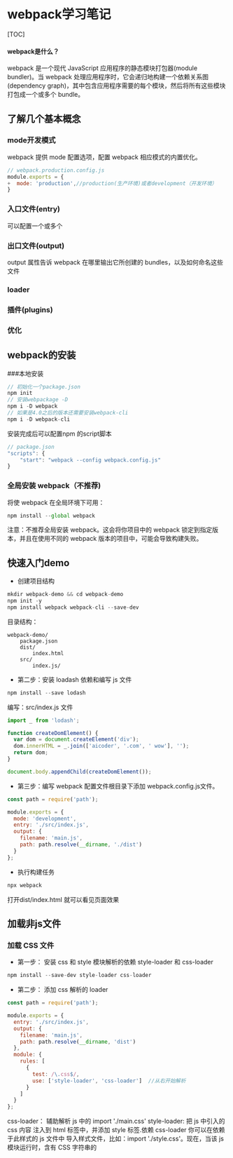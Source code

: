 # webpack学习笔记

[TOC]


#### webpack是什么？

webpack 是一个现代 JavaScript 应用程序的静态模块打包器(module bundler)。当 webpack 处理应用程序时，它会递归地构建一个依赖关系图(dependency graph)，其中包含应用程序需要的每个模块，然后将所有这些模块打包成一个或多个 bundle。

## 了解几个基本概念
### mode开发模式
webpack 提供 mode 配置选项，配置 webpack 相应模式的内置优化。
```javascript
// webpack.production.config.js
module.exports = {
+  mode: 'production',//production(生产环境)或者development（开发环境）
}
```
### 入口文件(entry)
可以配置一个或多个

### 出口文件(output)
output 属性告诉 webpack 在哪里输出它所创建的 bundles，以及如何命名这些文件
### loader
### 插件(plugins)
### 优化

## webpack的安装
###本地安装
````javascript
// 初始化一个package.json
npm init
// 安装webpackage -D
npm i -D webpack
// 如果是4.0之后的版本还需要安装webpack-cli
npm i -D webpack-cli

````
安装完成后可以配置npm 的script脚本
````javascript
// package.json
"scripts": {
    "start": "webpack --config webpack.config.js"
}
````
### 全局安装 webpack（不推荐)
将使 webpack 在全局环境下可用：
````javascript
npm install --global webpack
````
注意：不推荐全局安装 webpack。这会将你项目中的 webpack 锁定到指定版本，并且在使用不同的 webpack 版本的项目中，可能会导致构建失败。

## 快速入门demo
- 创建项目结构

```javascript
mkdir webpack-demo && cd webpack-demo
npm init -y
npm install webpack webpack-cli --save-dev

```
目录结构：

	webpack-demo/
		package.json
		dist/
			index.html
        src/
        	index.js/
    

- 第二步：安装 loadash 依赖和编写 js 文件

```javascript
npm install --save lodash
```
编写：src/index.js 文件
```javascript
import _ from 'lodash';

function createDomElement() {
  var dom = document.createElement('div');
  dom.innerHTML = _.join(['aicoder', '.com', ' wow'], '');
  return dom;
}

document.body.appendChild(createDomElement());
````
- 第三步：编写 webpack 配置文件根目录下添加 webpack.config.js文件。


```javascript
const path = require('path');

module.exports = {
  mode: 'development',
  entry: './src/index.js',
  output: {
    filename: 'main.js',
    path: path.resolve(__dirname, './dist')
  }
};
```
- 执行构建任务

```javascript
npx webpack
```
打开dist/index.html 就可以看见页面效果

## 加载非js文件

### 加载 CSS 文件

- 第一步： 安装 css 和 style 模块解析的依赖 style-loader 和 css-loader

```javascript
npm install --save-dev style-loader css-loader
```
 
- 第二步： 添加 css 解析的 loader

````javascript
const path = require('path');

module.exports = {
  entry: './src/index.js',
  output: {
    filename: 'main.js',
    path: path.resolve(__dirname, 'dist')
  },
  module: {
    rules: [
      {
        test: /\.css$/,
        use: ['style-loader', 'css-loader']  //从右开始解析
      }
    ]
  }
};
````

css-loader： 辅助解析 js 中的 import './main.css'
style-loader: 把 js 中引入的 css 内容 注入到 html 标签中，并添加 style 标签.依赖 css-loader
你可以在依赖于此样式的 js 文件中 导入样式文件，比如：import './style.css'。现在，当该 js 模块运行时，含有 CSS 字符串的 <style> 标签，将被插入到 html 文件的 <head>中。

- 第三步： 编写 css 文件和修改 js 文件
在 src 目录中添加 style/index.css文件


	webpack-demo/
		webpack.config.js
		/node_modules
		package.json
		dist/
			bundle.js
			index.html
        src/
			/style
				index.css
        	index.js/
    

```css
/* index.css */
.hello {
  color: red;
}
```
修改 index.js 文件

```javascript
  import _ from 'lodash';
+ import './style/index.css';

  function createDomElement() {
    let dom = document.createElement('div');
    dom.innerHTML = _.join(['aicoder', '.com', ' wow'], '');
+   dom.className = 'hello';
    return dom;
  }

  document.body.appendChild(createDomElement());
```
最后重新打开 dist 目录下的 index.html 看一下文字是否变成了红色的了。

> ps:这里的css文件已经打包在了dist/main.js文件里面

### 加载Sass文件
加载 Sass 需要sass-loader

```javascript
npm install sass-loader node-sass -D
```

使用：
```javascript
// webpack.config.js
module.exports = {
  ...
  module: {
    rules: [{
      test: /\.scss$/,
      use: [{
        loader: "style-loader"
      }, {
        loader: "css-loader"
      }, {
        loader: "sass-loader"
      }]
    }]
  }
};
```

为 sass 文件注入内容：

如果你要将 Sass 代码放在实际的入口文件(entry file)之前，可以设置 data 选项。此时 sass-loader 不会覆盖 data 选项，只会将它拼接在入口文件的内容之前。（没懂啥意思，回头在看）
```javascript
{
    loader: "sass-loader",
    options: {
        data: "$env: " + process.env.NODE_ENV + ";"
    }
}
```

> 注意：由于代码注入, 会破坏整个入口文件的 source map。通常一个简单的解决方案是，多个 Sass 文件入口。

### 创建 Source Map
css-loader和sass-loader都可以通过该 options 设置启用 sourcemap
启用sourcemap后可以看清楚的看见样式是在那个文件里写的，方便开发
```javascript
// webpack.config.js
module.exports = {
  ...
  module: {
    rules: [{
      test: /\.(sc|c|sa)ss$/,
      use: [{
        loader: "style-loader"
      }, {
        loader: "css-loader",
        options: {
          sourceMap: true
        }
      }, {
        loader: "sass-loader",
        options: {
          sourceMap: true
        }
      }]
    }]
  }
};
```
### PostCSS处理loader（附带：添加 css3 前缀）
- 1.是什么
[PostCss](https://github.com/postcss/postcss/blob/HEAD/README-cn.md "PostCss")是一个CSS预处理工具，它通过自定义的插件和工具生态体系来重新定义css。它鼓励开发者使用规范的css原生语法编写代码，然后配置编译器转换需要兼容的浏览器版本，最后通过编译将源码转换为目标浏览器可用的css代码。

它和stylus的不同之处是它可以通过插件机制灵活地扩展其支持的特性，不像stylus的语法是固定的，它的用途非常多，比如css自动加前缀，使用下一代css语法等等
- 2.安装

```javascript
npm i -D postcss-loader
npm install autoprefixer --save-dev

# 以下可以不用安装
# cssnext可以让你写CSS4的语言，并能配合autoprefixer进行浏览器兼容的不全，而且还支持嵌套语法
$ npm install postcss-cssnext --save-dev

# 类似scss的语法，实际上如果只是想用嵌套的话有cssnext就够了
$ npm install precss --save-dev

# 在@import css文件的时候让webpack监听并编译
$ npm install postcss-import --save-dev
```
- 3.在webpack中的配置

```javascript
const path = require('path');
module.exports = {
  mode: 'development',
  entry: './src/index.js',
  output: {
    filename: 'main.js',
    path: path.resolve(__dirname, './dist')
  },
  module: {
    rules: [
      {
        test: /\.(sa|sc|c)ss$/,
        use: [
          'style-loader',
          {
            loader: 'css-loader',
            options: {
              sourceMap: true
            }
          },
          {
            loader: 'postcss-loader',
            options: {
              ident: 'postcss',
              sourceMap: true,
              plugins: loader => [
                require('autoprefixer')({ browsers: ['> 0.15% in CN'] }) // 添加前缀
              ]
            }
          },
          {
            loader: 'sass-loader',
            options: {
              sourceMap: true
            }
          }
        ]
      }
    ]
  }
};
```
在css文件里添加样式 `display:flex`, 执行`npx webpack` 就可以然后打开dist/index.html 就可以看见编译之后的效果：在flex前面加了前缀

### 样式表抽离成专门的单独文件

上面的style-loader 会将样式添加到html的style标签里，并不是我们想要的效果
首先以下的 css 的处理我们都把 mode 设置为 production。

> webpack4 开始使用： mini-css-extract-plugin插件, 1-3 的版本可以用： extract-text-webpack-plugin

抽取了样式，就不能再用 style-loader注入到 html 中了。
安装：

```javascript
npm install --save-dev mini-css-extract-plugin
```
webpack.product.config.js

```javascript
const path = require('path');
const MiniCssExtractPlugin = require('mini-css-extract-plugin');
//const devMode = process.env.NODE_ENV !== 'production'; // 判断当前环境是开发环境还是 部署环境，主要是 mode属性的设置值。
module.exports = {
  mode: 'production',
  entry: './src/index.js',
  output: {
    filename: 'main.js',
    path: path.resolve(__dirname, './dist')
  },
  module: {
    rules: [
      {
        test: /\.(sa|sc|c)ss$/,
        use: [
          MiniCssExtractPlugin.loader,
          'css-loader',
          'sass-loader'
        ]
      }
    ]
  },
  plugins: [
    new MiniCssExtractPlugin({
      filename:  '[name].css' , // 设置最终输出的文件名
      chunkFilename: '[id].css' 
    })
  ]
};
```
运行`npx webpack --config webpack.product.config.js`打包：

在 dist 目录中已经把 css 抽取到单独的一个 css 文件中了。修改 html，引入此 css 就能看到结果了。
### 压缩 CSS

webpack5 貌似会内置 css 的压缩，webpack4 可以自己设置一个插件即可。

压缩 css 插件：`optimize-css-assets-webpack-plugin`

安装

```javascript
npm i -D optimize-css-assets-webpack-plugin
```
使用：

```javascript
const path = require('path');
const MiniCssExtractPlugin = require('mini-css-extract-plugin');
const OptimizeCSSAssetsPlugin = require('optimize-css-assets-webpack-plugin');

module.exports = {
  mode: 'production',
  entry: './src/index.js',
  output: {
    filename: 'main.js',
    path: path.resolve(__dirname, './dist')
  },
  module: {
    rules: [
      {
        test: /\.(sc|c|sa)ss$/,
        use: [
          MiniCssExtractPlugin.loader,//抽离css
          {
          loader:'css-loader',
          options:{
            sourceMap:true
          }
        }, {
          loader: 'postcss-loader', //css预处理
          options: {
            ident: 'postcss',
            sourceMap: true,
            plugins: loader => [
              require('autoprefixer')({ browsers: ['> 0.15% in CN'] }) // 添加前缀
            ]
          }
        },{
          loader:'sass-loader',
          options:{
            sourceMap:true
          }
        }] //处理顺序从右向左
      }
    ]
  },
  plugins: [
    new MiniCssExtractPlugin({
      filename:  '[name].css' , // 设置最终输出的文件名
      chunkFilename: '[id].css' 
    })
  ],
  optimization: {
   minimizer: [
     new UglifyJsPlugin({
		  cache: true,
		  parallel: true,
		  sourceMap: true // set to true if you want JS source maps
    }),//压缩js
    new OptimizeCSSAssetsPlugin({})] //压缩css
  }
};
```
### 压缩js
压缩js需要一个插件： `uglifyjs-webpack-plugin`, 此插件需要一个前提就是：mode: 'production'.

安装

```javascript
npm i -D uglifyjs-webpack-plugin
```
使用：见上面的代码

### 解决 CSS 文件或者 JS 文件名字哈希变化的问题

由于浏览器缓存问题，可能会导致文件内容已经更新，但是浏览器仍然使用的是之前的文件，所以这个时候就可以给文件加一个版本号（hash值）。但是每次的hash值都不一样，如何在dist/index.html文件中引用呢？

`HtmlWebpackPlugin`插件，可以把打包后的 CSS 或者 JS 文件引用直接注入到 HTML 模板中，这样就不用每次手动修改文件引用了。

安装

```javascript
npm install --save-dev html-webpack-plugin
```
使用：
```javascript
const HtmlWebpackPlugin = require('html-webpack-plugin');
...
  plugins: [
    new MiniCssExtractPlugin({
      filename:  '[name][hash].css' , // 设置最终输出的文件名
      chunkFilename: '[id][hash].css' 
    }),

    new HtmlWebpackPlugin({
      title: 'webpack test', // 默认值：Webpack App
      /** 最终生成的文件名 */
      filename: 'main[hash].html', // 默认值： 'index.html'
      /** 模板文件 */
      template: path.resolve(__dirname, 'src/main.html'),
      minify: {
        collapseWhitespace: true, // 折叠空白行
        removeComments: true, // 移除注释
        removeAttributeQuotes: true // 移除属性的引号
      }
    })
  ],
```
在package.json的scripts配置：
```javascript
 "scripts": {
    "build": "npx webpack --config webpack.product.config.js"
  },
```
执行`npm run build`就可以看见生成的main.html里面自动添加了带有hash值得js和css。
### 清理dist目录
只要文件改动，每次构建，我们的 /dist 文件夹都会保存生成的文件，然后就会非常杂乱。通常，在每次构建前清理 /dist 文件夹，是比较推荐的做法

[clean-webpack-plugin](https://www.npmjs.com/package/clean-webpack-plugin "clean-webpack-plugin") 是一个比较普及的管理插件，让我们安装和配置下。

```javascript
npm install clean-webpack-plugin --save-dev
```


webpack.product.config.js
```javascript
+ const {CleanWebpackPlugin} = require('clean-webpack-plugin');

  module.exports = {
	...
    plugins: [
+     new CleanWebpackPlugin()
    ],
    ...
  };
```

现在执行 npm run build，再检查 /dist 文件夹。如果一切顺利，你现在应该不会再看到旧的文件，只有构建后生成的文件！

### 图片加载优化
file-loader处理文件的导入
[image-webpack-loader](https://www.npmjs.com/package/image-webpack-loader "image-webpack-loader")可以帮助我们对图片进行压缩和优化
```javascript
npm install --save-dev file-loader
npm install image-webpack-loader --save-dev
```
使用：
```javascript
module: {
    rules: [
      {
        test: /\.(png|svg|jpg|gif|jpeg|ico)$/,
        use: [
          /** 处理图片导入 */
          'file-loader',{
            loader: 'image-webpack-loader',/** 图片压缩优化 */
            options: {
              mozjpeg: {
                progressive: true,
                quality: 65
              },
              optipng: {
                enabled: false,
              },
              pngquant: {
                quality: [0.65,0.90],
                speed: 4
              },
              gifsicle: {
                interlaced: false,
              },
              webp: {
                quality: 75
              }
            }
          },
        ]
      }
    ]
  }
```
> 在css中引入的图片通过file-loader处理后还能正常显示，但是如何在html中引入图片？
```javascript
<img src=" <%= require('./assets/images/webpack.jpg')%> alt="">"
```

> image-webpack-loader 在使用过程中报错，解决方法未知？？？？



### 图片处理为base64
`url-loader`功能类似于 `file-loader`，可以把 url 地址对应的文件，打包成 base64 的 DataURL，提高访问的效率。

如何使用：

```javascript
npm install --save-dev url-loader
```
 
webpack.config.js

```javascript
module.exports = {
  module: {
    rules: [
      {
        test: /\.(png|svg|jpg|gif|jpeg|ico|woff|woff2|eot|ttf|otf)$/,
        use: [
          {
            loader: 'url-loader', // 根据图片大小，把图片优化成base64
            options: {
              limit: 10000
            }
          },
        ]
      }
    ]
  }
};
```
### 字体处理
由于 css 中可能引用到自定义的字体，处理也是跟图片一致。
## 开发相关辅助

### 合并两个webpack的js配置文件
### js 使用 source map
### 监控文件变化，自动编译。使用观察模式
### 使用 webpack-dev-server 和热更新
### JS启用babel转码

### Babel优化

### ESLint校验代码格式规范

## 解析（resolve）





